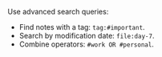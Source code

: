 Use advanced search queries:

- Find notes with a tag: `tag:#important`.
- Search by modification date: `file:day-7`.
- Combine operators: `#work OR #personal`.
